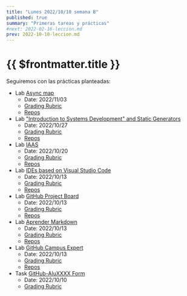 ```yaml
---
title: "Lunes 2022/10/10 semana B"
published: true
summary: "Primeras tareas y prácticas"
#next: 2022-02-16-leccion.md
prev: 2022-10-10-leccion.md
---
```


# {{ $frontmatter.title }}

Seguiremos con las prácticas planteadas: 


*   Lab [Async map](/practicas/asyncmap.html)
    *   Date: 2022/11/03
    *   [Grading Rubric](/practicas/asyncmap.html#rubrica)
    *   [Repos](https://github.com/orgs/ULL-MII-SYTWS-2223/repositories?q=asyncmap)
*   Lab ["Introduction to Systems Development" and Static Generators](/practicas/intro2sd.html)
    *   Date: 2022/10/27
    *   [Grading Rubric](/practicas/intro2sd.html#rubrica)
    *   [Repos](https://github.com/orgs/ULL-MII-SYTWS-2223/repositories?q=intro2sd)
*   Lab [IAAS](/practicas/iaas.html)
    *   Date: 2022/10/20
    *   [Grading Rubric](/practicas/iaas.html#rubrica)
    *   [Repos](https://github.com/orgs/ULL-MII-SYTWS-2223/repositories?q=iaas)
*   Lab [IDEs based on Visual Studio Code](/practicas/ides.html)
    *   Date: 2022/10/13
    *   [Grading Rubric](/practicas/ides.html#rubrica)
    *   [Repos](https://github.com/orgs/ULL-MII-SYTWS-2223/repositories?q=editors)
*   Lab [GitHub Project Board](/practicas/github-project-board.html)
    *   Date: 2022/10/13
    *   [Grading Rubric](/practicas/github-project-board.html#rubrica)
    *   [Repos](https://github.com/orgs/ULL-MII-SYTWS-2223/repositories?q=github-project-board)
*   Lab [Aprender Markdown](/practicas/markdown.html)
    *   Date: 2022/10/13
    *   [Grading Rubric](/practicas/markdown.html#rubrica)
    *   [Repos](https://github.com/orgs/ULL-MII-SYTWS-2223/repositories?q=markdown)
*   Lab [GitHub Campus Expert](/practicas/github-campus-expert.html)
    *   Date: 2022/10/13
    *   [Grading Rubric](/practicas/github-campus-expert.html#rubrica)
    *   [Repos](https://github.com/orgs/ULL-MII-SYTWS-2223/repositories?q=github-campus-expert)
*   Task [GitHub-AluXXXX Form](/practicas/github-alu-form.html)
    *   Date: 2022/10/10
    *   [Grading Rubric](/practicas/github-alu-form.html#rubrica)